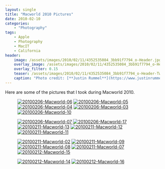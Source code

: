 ```yaml
---
layout: single
title: "Macworld 2010 Pictures"
date: 2010-02-10
categories:
    - "Photography"
tags:
    - Apple
    - Photography
    - MacIT
    - California
header:
    image: /assets/images/2010/02/11/4352535084_3bb91f7794_o-Header.jpg
    overlay_image: /assets/images/2010/02/11/4352535084_3bb91f7794_o-Header.jpg
    overlay_filter: 0.15
    teaser: /assets/images/2010/02/11/4352535084_3bb91f7794_o-Header-Twitter.jpg 		# Shrink image to 575 width
    caption: "Photo credit: [**Justin Rummel**](https://www.justinrummel.com)"
---
```


Here are some of the pictures that I took during Macworld 2010.

<figure class="fifth">
<a href="{{ site.url }}/assets/images/2010/02/11/Macworld-2010-LG-6.jpg"><img src="{{ site.url }}/assets/images/2010/02/11/Macworld-2010-SM-6.jpg" title="20100206-Macworld-06" /></a>
<a href="{{ site.url }}/assets/images/2010/02/11/Macworld-2010-LG-5.jpg"><img src="{{ site.url }}/assets/images/2010/02/11/Macworld-2010-SM-5.jpg" title="20100206-Macworld-05" /></a>
<a href="{{ site.url }}/assets/images/2010/02/11/Macworld-2010-LG-4.jpg"><img src="{{ site.url }}/assets/images/2010/02/11/Macworld-2010-SM-4.jpg" title="20100206-Macworld-04" /></a>
<a href="{{ site.url }}/assets/images/2010/02/11/Macworld-2010-LG-3.jpg"><img src="{{ site.url }}/assets/images/2010/02/11/Macworld-2010-SM-3.jpg" title="20100206-Macworld-03" /></a>
<a href="{{ site.url }}/assets/images/2010/02/11/Macworld-2010-LG-10.jpg"><img src="{{ site.url }}/assets/images/2010/02/11/Macworld-2010-SM-10.jpg" title="20100206-Macworld-10" /></a>
</figure>
<figure class="fifth">
<a href="{{ site.url }}/assets/images/2010/02/11/Macworld-2010-LG-7.jpg"><img src="{{ site.url }}/assets/images/2010/02/11/Macworld-2010-SM-7.jpg" title="20100206-Macworld-07" /></a>
<a href="{{ site.url }}/assets/images/2010/02/11/Macworld-2010-LG-17.jpg"><img src="{{ site.url }}/assets/images/2010/02/11/Macworld-2010-SM-17.jpg" title="20100206-Macworld-17" /></a>
<a href="{{ site.url }}/assets/images/2010/02/11/Macworld-2010-LG-13.jpg"><img src="{{ site.url }}/assets/images/2010/02/11/Macworld-2010-SM-13.jpg" title="20100211-Macworld-13" /></a>
<a href="{{ site.url }}/assets/images/2010/02/11/Macworld-2010-LG-12.jpg"><img src="{{ site.url }}/assets/images/2010/02/11/Macworld-2010-SM-12.jpg" title="20100211-Macworld-12" /></a>
<a href="{{ site.url }}/assets/images/2010/02/11/Macworld-2010-LG-11.jpg"><img src="{{ site.url }}/assets/images/2010/02/11/Macworld-2010-SM-11.jpg" title="20100211-Macworld-11" /></a>
</figure>
<figure class="fifth">
<a href="{{ site.url }}/assets/images/2010/02/11/Macworld-2010-LG-2.jpg"><img src="{{ site.url }}/assets/images/2010/02/11/Macworld-2010-SM-2.jpg" title="20100211-Macworld-02" /></a>
<a href="{{ site.url }}/assets/images/2010/02/11/Macworld-2010-LG-9.jpg"><img src="{{ site.url }}/assets/images/2010/02/11/Macworld-2010-SM-9.jpg" title="20100211-Macworld-09" /></a>
<a href="{{ site.url }}/assets/images/2010/02/11/Macworld-2010-LG-8.jpg"><img src="{{ site.url }}/assets/images/2010/02/11/Macworld-2010-SM-8.jpg" title="20100211-Macworld-08" /></a>
<a href="{{ site.url }}/assets/images/2010/02/11/Macworld-2010-LG-7.jpg"><img src="{{ site.url }}/assets/images/2010/02/11/Macworld-2010-SM-7.jpg" title="20100211-Macworld-07" /></a>
<a href="{{ site.url }}/assets/images/2010/02/11/Macworld-2010-LG-15.jpg"><img src="{{ site.url }}/assets/images/2010/02/11/Macworld-2010-SM-15.jpg" title="20100212-Macworld-15" /></a>
</figure>
<figure class="fifth">
<a href="{{ site.url }}/assets/images/2010/02/11/Macworld-2010-LG-14.jpg"><img src="{{ site.url }}/assets/images/2010/02/11/Macworld-2010-SM-14.jpg" title="20100212-Macworld-14" /></a>
<a href="{{ site.url }}/assets/images/2010/02/11/Macworld-2010-LG-16.jpg"><img src="{{ site.url }}/assets/images/2010/02/11/Macworld-2010-SM-16.jpg" title="20100212-Macworld-16" /></a>
</figure>
